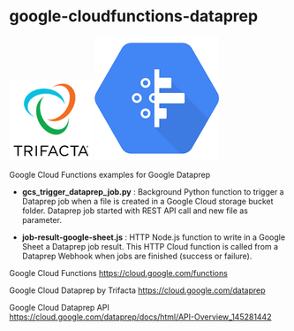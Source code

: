 # google-cloudfunctions-dataprep

![Trifacta logo](trifactalogo.png)    ![Cloud Dataprep logo](CloudDataprep.png)

Google Cloud Functions examples for Google Dataprep

- **gcs_trigger_dataprep_job.py** : Background Python function to trigger a Dataprep job when a file is created in a Google Cloud storage bucket folder. Dataprep job started with REST API call and new file as parameter.

- **job-result-google-sheet.js** : HTTP Node.js function to write in a Google Sheet a Dataprep job result. This HTTP Cloud function is called from a Dataprep Webhook when jobs are finished (success or failure).

Google Cloud Functions https://cloud.google.com/functions

Google Cloud Dataprep by Trifacta https://cloud.google.com/dataprep

Google Cloud Dataprep API https://cloud.google.com/dataprep/docs/html/API-Overview_145281442
